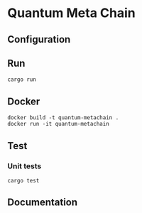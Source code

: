 # Quantum Meta Chain

## Configuration

## Run
```
cargo run
```
## Docker
```
docker build -t quantum-metachain .
docker run -it quantum-metachain
```

## Test

### Unit tests
```
cargo test
```

## Documentation

